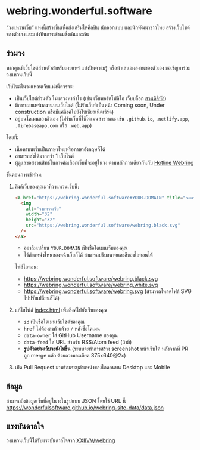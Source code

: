 # webring.wonderful.software

[“วงแหวนเว็บ”](https://webring.wonderful.software) แห่งนี้สร้างขึ้นเพื่อส่งเสริมให้ศิลปิน นักออกแบบ และนักพัฒนาชาวไทย สร้างเว็บไซต์ของตัวเองและแบ่งปันการเข้าชมซึ่งกันและกัน

## ร่วมวง

หากคุณมีเว็บไซต์ส่วนตัวสำหรับเผยแพร่ แบ่งปันความรู้ หรือนำเสนอผลงานของตัวเอง ขอเชิญมาร่วมวงแหวนเว็บนี้

เว็บไซต์ในวงแหวนเว็บแห่งนี้ควรจะ:

- เป็นเว็บไซต์ส่วนตัว ไม่แสวงหากำไร (เช่น เว็บพอร์ตโฟลิโอ เว็บบล็อก [สวนดิจิทัล](https://joelhooks.com/digital-garden))
- มีการเผยแพร่ผลงานบนเว็บไซต์ (ไม่รับเว็บที่เป็นหน้า Coming soon, Under construction หรือมีแค่ลิงค์ไปยังโซเชียลเน็ตเวิร์ค)
- อยู่บนโดเมนของตัวเอง (ไม่รับเว็บที่ใช้โดเมนสาธารณะ เช่น `.github.io`, `.netlify.app`, `.firebaseapp.com` หรือ `.web.app`)

โดยที่:

- เนื้อหาบนเว็บเป็นภาษาไทยหรือภาษาอังกฤษก็ได้
- สามารถส่งได้มากกว่า 1 เว็บไซต์
- ผู้ดูแลขอสงวนสิทธ์ในการคัดเลือกเว็บที่จะอยู่ในวง ตามหลักการเดียวกันกับ [Hotline Webring](https://hotlinewebring.club/#:~:text=Do%20you%20allow%20any%20website%20into%20Hotline%20Webring?)

ขั้นตอนการเข้าร่วม:

1. ลิงค์เว็บของคุณมาที่วงแหวนเว็บนี้:

   ```html
   <a href="https://webring.wonderful.software#YOUR.DOMAIN" title="วงแหวนเว็บ">
     <img
       alt="วงแหวนเว็บ"
       width="32"
       height="32"
       src="https://webring.wonderful.software/webring.black.svg"
     />
   </a>
   ```

   - อย่าลืมเปลี่ยน `YOUR.DOMAIN` เป็นชื่อโดเมนเว็บของคุณ
   - ไว้ตำแหน่งไหนของหน้าเว็บก็ได้ สามารถปรับขนาดและสีของไอคอนได้

   ไฟล์ไอคอน:

   - <https://webring.wonderful.software/webring.black.svg>
   - <https://webring.wonderful.software/webring.white.svg>
   - <https://webring.wonderful.software/webring.svg> (สามารถโหลดไฟล์ SVG ไปปรับเปลี่ยนสีได้)

2. แก้ไขไฟล์ [index.html](index.html) เพิ่มลิงค์ไปยังเว็บของคุณ

   - `id` เป็นชื่อโดเมนเว็บไซต์ของคุณ
   - `href` ไม่ต้องลงท้ายด้วย `/` หลังชื่อโดเมน
   - `data-owner` ใส่ GitHub Username ของคุณ
   - `data-feed` ใส่ URL สำหรับ RSS/Atom feed (ถ้ามี)
   - **รูปตัวอย่างเว็บจะยังไม่ขึ้น** (ระบบจะทำการสร้าง screenshot หน้าเว็บให้ หลังจากที่ PR ถูก merge แล้ว ด้วยความละเอียด 375x640@2x)

3. เปิด Pull Request มาพร้อมระบุตำแหน่งของไอคอนบน Desktop และ Mobile

## ข้อมูล

สามารถถึงข้อมูลเว็บที่อยู่ในวงในรูปแบบ JSON โดยใช้ URL นี้ <https://wonderfulsoftware.github.io/webring-site-data/data.json>

## แรงบันดาลใจ

วงแหวนเว็บนี้ได้รับแรงบันดาลใจจาก [XXIIVV/webring](https://github.com/XXIIVV/webring)
